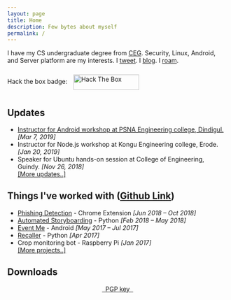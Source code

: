 ```yaml
---
layout: page
title: Home
description: Few bytes about myself
permalink: /
---
```


I have my CS undergraduate degree from [CEG](http://ceg.annauniv.edu/). Security, Linux, Android, and Server platform are my interests. I [tweet](https://twitter.com/realramkumar). I [blog](https://thetechcache.science). I [roam](https://instagram.com/realramkumar).

Hack the box badge: <img src="https://www.hackthebox.eu/badge/image/111328" alt="Hack The Box" style="width:150px; height:35px; display:inline; vertical-align:middle; margin:10px;">

## Updates

- [Instructor for Android workshop at PSNA Engineering college, Dindigul.](http://psnacet.edu.in/2019csereachp/RGP_0393.jpg) <span>*[Mar 7, 2019]*</span>
- Instructor for Node.js workshop at Kongu Engineering college, Erode. <span>*[Jan 20, 2019]*</span>
- Speaker for Ubuntu hands-on session at College of Engineering, Guindy. <span>*[Nov 26, 2018]*</span>  
<span><a href="/updates">[More updates..]</a></span>

## Things I've worked with <span>([Github Link](https://github.com/realramkumar))</span>

- [Phishing Detection](https://github.com/picopalette/phishing-detection-plugin) - Chrome Extension <span>*[Jun 2018 – Oct 2018]*</span>  
- [Automated Storyboarding](https://github.com/realramkumar/storyboarding) - Python <span>*[Feb 2018 – May 2018]*</span>  
- [Event Me](https://github.com/picopalette/event-me) - Android <span>*[May 2017 – Jul 2017]*</span>   
- [Recaller](https://github.com/realramkumar/recaller-python) - Python <span>*[Apr 2017]*</span>  
- Crop monitoring bot - Raspberry Pi <span>*[Jan 2017]*</span>  
<span><a href="/projects">[More projects..]</a></span>

## Downloads
<p style="text-align: center;">
    <a href="/static/public.pgp">&nbsp;&nbsp;<u>PGP key</u>&nbsp;&nbsp;</a>
</p>